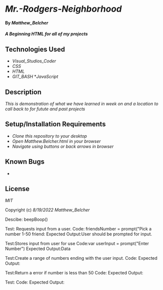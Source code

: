 # _Mr.-Rodgers-Neighborhood_

#### By _Matthew_Belcher_

#### _A Beginning HTML for all of my projects_

## Technologies Used

* _Visual_Studios_Coder_
* _CSS_
* _HTML_
* _GIT_BASH_
*_JavaScript_

## Description

_This is demonstration of what we have learned in week on and a location to call back to for futute and past projects_

## Setup/Installation Requirements

* _Clone this repository to your desktop_
* _Open Matthew.Belcher.html in your browser_
* _Navigate using buttons or back arrows in browser_

## Known Bugs
* 


## License

_MIT_

Copyright (c) _8/19/2022_ _Matthew_Belcher_


Descibe: beepBoop()

Test: Requests input from a user.
Code: friendsNumber = prompt("Pick a number 1-50 friend: 
Expected Output:User should be prompted for input.

Test:Stores input from user for use
Code:var userInput = prompt("Enter Number")
Expected Output:Data

Test:Create a range of numbers ending with the user input.
Code:
Expected Output:

Test:Return a error if number is less than 50
Code:
Expected Output:

Test:
Code:
Expected Output: